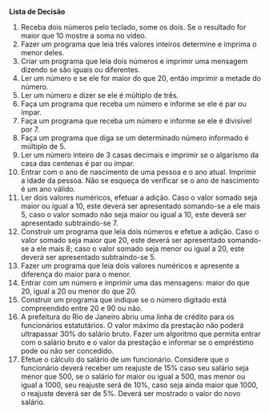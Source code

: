 <b>Lista de Decisão</b>
<ol>
<li>Receba dois números pelo teclado, some os dois. Se o resultado for maior que 10 mostre a soma no vídeo.</li>
<li>Fazer um programa que leia três valores inteiros determine e imprima o menor deles. </li>
<li>Criar um programa que leia dois números e imprimir uma mensagem dizendo se são iguais ou diferentes. </li>
<li>Ler um número e se ele for maior do que 20, então imprimir a metade do número.</li>
<li>Ler um número e dizer se ele é múltiplo de três. </li> 
<li>Faça um programa que receba um número e informe se ele é par ou ímpar. </li>
<li>Faça um programa que receba um número e informe se ele é divisível por 7.</li>
<li>Faça um programa que diga se um determinado número informado é múltiplo de 5. </li>
<li>Ler um número inteiro de 3 casas decimais e imprimir se o algarismo da casa das centenas é par ou ímpar. </li>
<li> Entrar com o ano de nascimento de uma pessoa e o ano atual. Imprimir a idade da pessoa. Não se esqueça de verificar se o ano de nascimento é um ano válido. </li>
<li> Ler dois valores numéricos, efetuar a adição. Caso o valor somado seja maior ou igual a 10, este deverá ser apresentado somando-se a ele mais 5, caso o valor somado não seja maior ou igual a 10, este deverá ser apresentado subtraindo-se 7. </li>
<li>Construir um programa que leia dois números e efetue a adição. Caso o valor somado seja maior que 20, este deverá ser apresentado somando-se a ele mais 8; caso o valor somado seja menor ou igual a 20, este deverá ser apresentado subtraindo-se 5.</li>
<li>Fazer um programa que leia dois valores numéricos e apresente a diferença do maior para o menor. </li>
<li> Entrar com um número e imprimir uma das mensagens: maior do que 20, igual a 20 ou menor do que 20. </li>
<li>Construir um programa que indique se o número digitado está compreendido entre 20 e 90 ou não. </li>
<li>A prefeitura do Rio de Janeiro abriu uma linha de crédito para os funcionários 
estatutários. O valor máximo da prestação não poderá ultrapassar 30% do salário bruto. Fazer um algoritmo que permita entrar com o salário bruto e o valor da prestação e informar se o empréstimo pode ou não ser concedido. </li>
<li> Efetue o cálculo do salário de um funcionário. Considere que o funcionário deverá receber um reajuste de 15% caso seu salário seja menor que 500, se o salário for maior ou igual a 500, mas menor ou igual a 1000, seu reajuste será de 10%, caso seja ainda maior que 1000, o reajuste deverá ser de 5%. Deverá ser mostrado o valor do novo salário. </li>
